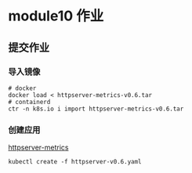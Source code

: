 # module10  作业

## 提交作业

### 导入镜像

```shell
# docker 
docker load < httpserver-metrics-v0.6.tar
# containerd
ctr -n k8s.io i import httpserver-metrics-v0.6.tar
```

### 创建应用

[httpserver-metrics](httpserver-v0.6.yaml)

```shell
kubectl create -f httpserver-v0.6.yaml
```